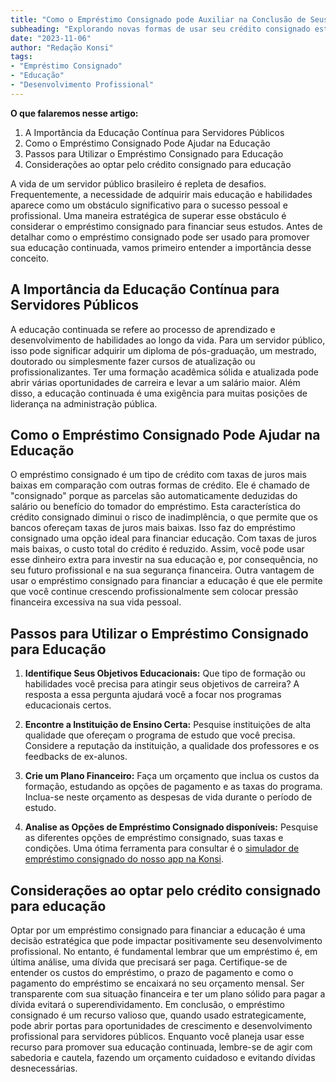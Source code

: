 ```yaml
---
title: "Como o Empréstimo Consignado pode Auxiliar na Conclusão de Seus Estudos"
subheading: "Explorando novas formas de usar seu crédito consignado estrategicamente para desenvolvimento pessoal e profissional."
date: "2023-11-06"
author: "Redação Konsi"
tags:
- "Empréstimo Consignado"
- "Educação"
- "Desenvolvimento Profissional"
---
```


**O que falaremos nesse artigo:**

1. A Importância da Educação Contínua para Servidores Públicos
2. Como o Empréstimo Consignado Pode Ajudar na Educação
3. Passos para Utilizar o Empréstimo Consignado para Educação
4. Considerações ao optar pelo crédito consignado para educação

A vida de um servidor público brasileiro é repleta de desafios. Frequentemente, a necessidade de adquirir mais educação e habilidades aparece como um obstáculo significativo para o sucesso pessoal e profissional. Uma maneira estratégica de superar esse obstáculo é considerar o empréstimo consignado para financiar seus estudos. 
Antes de detalhar como o empréstimo consignado pode ser usado para promover sua educação continuada, vamos primeiro entender a importância desse conceito.

## A Importância da Educação Contínua para Servidores Públicos

A educação continuada se refere ao processo de aprendizado e desenvolvimento de habilidades ao longo da vida. Para um servidor público, isso pode significar adquirir um diploma de pós-graduação, um mestrado, doutorado ou simplesmente fazer cursos de atualização ou profissionalizantes.
Ter uma formação acadêmica sólida e atualizada pode abrir várias oportunidades de carreira e levar a um salário maior. Além disso, a educação continuada é uma exigência para muitas posições de liderança na administração pública.

## Como o Empréstimo Consignado Pode Ajudar na Educação

O empréstimo consignado é um tipo de crédito com taxas de juros mais baixas em comparação com outras formas de crédito. Ele é chamado de "consignado" porque as parcelas são automaticamente deduzidas do salário ou benefício do tomador do empréstimo. Esta característica do crédito consignado diminui o risco de inadimplência, o que permite que os bancos ofereçam taxas de juros mais baixas.
Isso faz do empréstimo consignado uma opção ideal para financiar educação. Com taxas de juros mais baixas, o custo total do crédito é reduzido. Assim, você pode usar esse dinheiro extra para investir na sua educação e, por consequência, no seu futuro profissional e na sua segurança financeira. Outra vantagem de usar o empréstimo consignado para financiar a educação é que ele permite que você continue crescendo profissionalmente sem colocar pressão financeira excessiva na sua vida pessoal.

## Passos para Utilizar o Empréstimo Consignado para Educação

1. **Identifique Seus Objetivos Educacionais:** Que tipo de formação ou habilidades você precisa para atingir seus objetivos de carreira? A resposta a essa pergunta ajudará você a focar nos programas educacionais certos.

2. **Encontre a Instituição de Ensino Certa:** Pesquise instituições de alta qualidade que ofereçam o programa de estudo que você precisa. Considere a reputação da instituição, a qualidade dos professores e os feedbacks de ex-alunos.

3. **Crie um Plano Financeiro:** Faça um orçamento que inclua os custos da formação, estudando as opções de pagamento e as taxas do programa. Inclua-se neste orçamento as despesas de vida durante o período de estudo.

4. **Analise as Opções de Empréstimo Consignado disponíveis:** Pesquise as diferentes opções de empréstimo consignado, suas taxas e condições. Uma ótima ferramenta para consultar é o [simulador de empréstimo consignado do nosso app na Konsi](https://konsi.com.br/download).

## Considerações ao optar pelo crédito consignado para educação

Optar por um empréstimo consignado para financiar a educação é uma decisão estratégica que pode impactar positivamente seu desenvolvimento profissional. No entanto, é fundamental lembrar que um empréstimo é, em última análise, uma dívida que precisará ser paga.
Certifique-se de entender os custos do empréstimo, o prazo de pagamento e como o pagamento do empréstimo se encaixará no seu orçamento mensal. Ser transparente com sua situação financeira e ter um plano sólido para pagar a dívida evitará o superendividamento.
Em conclusão, o empréstimo consignado é um recurso valioso que, quando usado estrategicamente, pode abrir portas para oportunidades de crescimento e desenvolvimento profissional para servidores públicos. Enquanto você planeja usar esse recurso para promover sua educação continuada, lembre-se de agir com sabedoria e cautela, fazendo um orçamento cuidadoso e evitando dívidas desnecessárias.
